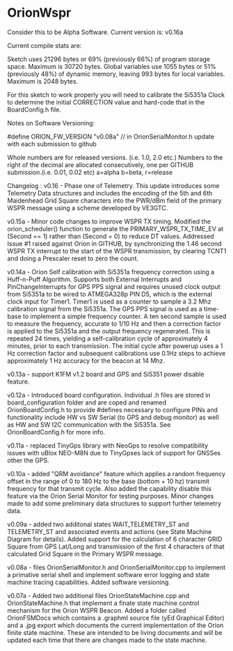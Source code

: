 # OrionWspr


Consider this to be Alpha Software. Current version is: v0.16a
 

Current compile stats are:

Sketch uses 21296 bytes or 69% (previously 66%) of program storage space. Maximum is 30720 bytes. 
Global variables use 1055 bytes or 51% (previously 48%) of dynamic memory, leaving 993 bytes for local variables. 
Maximum is 2048 bytes.

For this sketch to work properly you will need to calibrate the Si5351a Clock to determine the initial CORRECTION value
and hard-code that in the BoardConfig.h file. 

Notes on Software Versioning:

#define ORION_FW_VERSION "v0.08a" // in OrionSerialMonitor.h update with each submission to github

Whole numbers are for released versions. (i.e. 1.0, 2.0 etc.)
Numbers to the right of the decimal are allocated consecutively, one per GITHUB submission.(i.e. 0.01, 0.02 etc)
a=alpha b=beta, r=release


Changelog : 
v0.16 - Phase one of Telemetry. This update introduces some Telemetry Data structures and includes the encoding of the 5th and 6th 
Maidenhead Grid Square characters into the PWR/dBm field of the primary WSPR message using a scheme developed by VE3GTC. 

v0.15a - Minor code changes to improve WSPR TX timing. Modified the orion_scheduler() function to generate the PRIMARY_WSPR_TX_TIME_EV
at (Second == 1) rather than (Second = 0) to reduce DT values. Addressed Issue #1 raised against Orion in GITHUB, by
synchronizing the 1.46 second WSPR TX interrupt to the start of the WSPR transmission, by clearing TCNT1 and doing a Prescaler
reset to zero the count. 

v0.14a - Orion Self calibration with Si5351a frequency correction using  a Huff-n-Puff Algorithm. Supports both External Interrupts
and PinChangeInterrupts for GPS PPS signal and requires unused clock output from Si5351a to be wired to ATMEGA328p PIN D5, which
is the external clock input for Timer1. Timer1 is used as a counter to sample a 3.2 Mhz calibration signal from the Si5351a.
The GPS PPS signal is used as a time-base to implement a simple frequency counter. A ten second sample is used to measure the
frequency, accurate to 1/10 Hz and then a correction factor is applied to the Si5351a and the output frequency regenerated. This 
is repeated 24 times, yielding a self-calibration cycle of approximately 4 minutes, prior to each transmission. The initial cycle
after powerup uses a 1 Hz correction factor and subsequent calibrations use 0.1Hz steps to achieve approximately 1 Hz accuracy
for the beacon at 14 Mhz. 

v0.13a - support K1FM v1.2 board and GPS and Si5351 power disable feature.

v0.12a - Introduced board configuration. Individual .h files are stored in board_configuration folder and are coped and renamed  
OrionBoardConfig.h to provide #defines necessary to configure PINs and functionality include HW vs SW Serial (to GPS and debug 
monitor) as well as HW and SW I2C communication with the Si5351a. See OrionBoardConfig.h for more info. 

v0.11a - replaced TinyGps library with NeoGps to resolve compatibility issues with uBlox NEO-M8N due to TinyGpses
lack of support for GNSSes other the GPS. 

v0.10a - added "QRM avoidance" feature which applies a random frequency offset in the range of 0 to 180 Hz to the 
base (bottom + 10 hz) transmit frequency for that transmit cycle. Also added the capability disable this feature via 
the Orion Serial Monitor for testing purposes. Minor changes made to add some preliminary data structures to support
further telemetry data. 

v0.09a - added two additonal states WAIT_TELEMETRY_ST and TELEMETRY_ST and associated events and actions 
(see State Machine Diagram for details). Added support for the calculation of 6 character GRID
Square from GPS Lat/Long and transmission of the first 4 characters of that calculated Grid Square in the Primary 
WSPR message. 

v0.08a - files OrionSerialMonitor.h and OrionSerialMonitor.cpp 
to implement a primative serial shell and implement software error logging and state machine tracing capabilities.
Added software versioning. 
 
v0.07a - Added two additional files OrionStateMachine.cpp and OrionStateMachine.h that 
implement a finate state machine control mechanism for the Orion WSPR Beacon. Added a folder called 
OrionFSMDocs which contains a .graphml source file (yEd Graphical Editor) and a .jpg export which documents the current
implementation of the Orion finite state machine. These are intended to be living documents and will be updated
each time that there are changes made to the state machine. 

